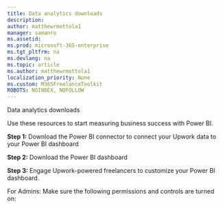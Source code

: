 ```yaml
---
title: Data analytics downloads 
description:  
author: matthewrmottola1
manager: samanro
ms.assetid: 
ms.prod: microsoft-365-enterprise
ms.tgt_pltfrm: na
ms.devlang: na
ms.topic: article
ms.author: matthewrmottola1
localization_priority: None 
ms.custom: M365FreelanceToolkit
ROBOTS: NOINDEX, NOFOLLOW
---
```

Data analytics downloads

Use these resources to start measuring business success with Power BI.

**Step 1:** Download the Power BI connector to connect your Upwork data to your Power BI dashboard

**Step 2:** Download the Power BI dashboard

**Step 3:** Engage Upwork-powered freelancers to customize your Power BI dashboard. 

For Admins: Make sure the following permissions and controls are turned on: 
